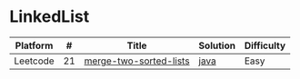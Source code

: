 LinkedList
========
| Platform| # | Title | Solution | Difficulty | 
|-------- | --- | ----- | -------- | ---------- | 
|Leetcode| 21| [merge-two-sorted-lists](https://leetcode.com/problems/merge-two-sorted-lists/description/)| [java](https://github.com/SandhiyaGY/DSA/tree/main/LinkedList/merge-two-sorted-lists)| Easy |
